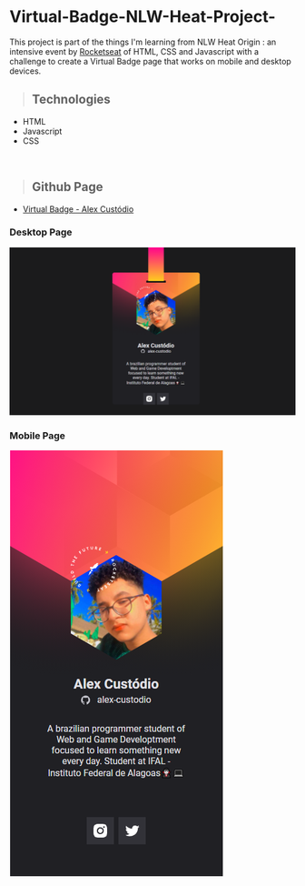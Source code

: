 # Virtual-Badge-NLW-Heat-Project-
This project is part of the things I'm learning from NLW Heat Origin : an intensive event by [Rocketseat](https://www.rocketseat.com.br/) of HTML, CSS and Javascript with a challenge to create a Virtual Badge page that works on mobile and desktop devices. 

>## Technologies 
+ HTML
+ Javascript
+ CSS
 
<br>

>## Github Page
+ [Virtual Badge - Alex Custódio](https://alex-custodio.github.io/Virtual-Badge-NLW-Project/)
### Desktop Page
<img src="https://github.com/alex-custodio/Virtual-Badge-NLW-Project/blob/main/images/screenshot.png">

### Mobile Page
<img src="images/screenshot-mobile.png">